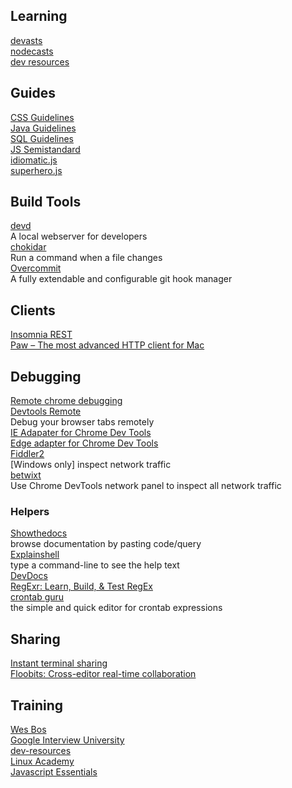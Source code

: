 
## Learning

[devasts](https://www.devcasts.io)  
[nodecasts](https://courses.nodecasts.io/courses)  
[dev resources](https://github.com/Ibrahim-Islam/dev-resource)  

## Guides

[CSS Guidelines](http://cssguidelin.es/)  
[Java Guidelines](https://google.github.io/styleguide/javaguide.html)  
[SQL Guidelines](http://www.sqlstyle.guide/)  
[JS Semistandard](https://github.com/Flet/semistandard)  
[idiomatic.js](https://github.com/rwaldron/idiomatic.js)  
[superhero.js](http://superherojs.com/)  

## Build Tools
[devd ](https://github.com/cortesi/devd)  
A local webserver for developers  
[chokidar](https://github.com/kimmobrunfeldt/chokidar-cli)  
Run a command when a file changes  
[Overcommit](https://github.com/brigade/overcommit)  
A fully extendable and configurable git hook manager  

## Clients
[Insomnia REST](https://insomnia.rest/)  
[Paw – The most advanced HTTP client for Mac](https://luckymarmot.com/paw)   


## Debugging

[Remote chrome debugging](https://developer.chrome.com/devtools/docs/debugging-clients#chrome-remote-interface)  
[Devtools Remote](https://devtoolsremote.com/)  
Debug your browser tabs remotely  
[IE Adapater for Chrome Dev Tools](https://github.com/Microsoft/IEDiagnosticsAdapter)  
[Edge adapter for Chrome Dev Tools](https://github.com/Microsoft/edge-diagnostics-adapter)  
[Fiddler2](https://www.telerik.com/download/fiddler/fiddler2)  
[Windows only] inspect network traffic  
[betwixt](https://github.com/kdzwinel/betwixt)  
Use Chrome DevTools network panel to inspect all network traffic  

### Helpers
[Showthedocs](http://showthedocs.com/)  
browse documentation by pasting code/query  
[Explainshell](http://www.explainshell.com/)  
type a command-line to see the help text  
[DevDocs](http://devdocs.io/)  
[RegExr: Learn, Build, & Test RegEx](http://regexr.com/)  
[crontab guru](http://crontab.guru)  
the simple and quick editor for crontab expressions  

## Sharing
[Instant terminal sharing](https://tmate.io/)  
[Floobits: Cross-editor real-time collaboration](https://floobits.com/) 

## Training
[Wes Bos](http://wesbos.com/courses/)  
[Google Interview University](https://github.com/jwasham/google-interview-university)  
[dev-resources](https://github.com/Ibrahim-Islam/dev-resource)  
[Linux Academy](https://linuxacademy.com/)  
[Javascript Essentials](https://github.com/wix/javascript-essentials)  
